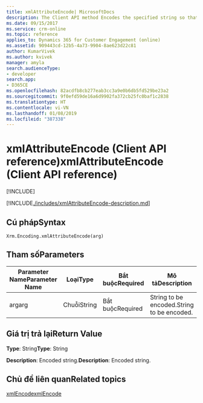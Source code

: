 ```yaml
---
title: xmlAttributeEncode| MicrosoftDocs
description: The Client API method Encodes the specified string so that it can be used in an XML attribute.
ms.date: 09/15/2017
ms.service: crm-online
ms.topic: reference
applies_to: Dynamics 365 for Customer Engagement (online)
ms.assetid: 909443cd-12b5-4a73-9904-8ae623d22c81
author: KumarVivek
ms.author: kvivek
manager: amyla
search.audienceType:
- developer
search.app:
- D365CE
ms.openlocfilehash: 82acdfb8cb277eab3cc3a9e0b6db5fd529be23a2
ms.sourcegitcommit: 9f0efd59de16a6d9902fa372cb25fc0baf1c2838
ms.translationtype: HT
ms.contentlocale: vi-VN
ms.lasthandoff: 01/08/2019
ms.locfileid: "387338"
---
```

# <a name="xmlattributeencode-client-api-reference"></a><span data-ttu-id="05781-103">xmlAttributeEncode (Client API reference)</span><span class="sxs-lookup"><span data-stu-id="05781-103">xmlAttributeEncode (Client API reference)</span></span>

[!INCLUDE[](../../../../includes/cc_applies_to_update_9_0_0.md)]

[!INCLUDE[./includes/xmlAttributeEncode-description.md](./includes/xmlAttributeEncode-description.md)] 

## <a name="syntax"></a><span data-ttu-id="05781-104">Cú pháp</span><span class="sxs-lookup"><span data-stu-id="05781-104">Syntax</span></span>

`Xrm.Encoding.xmlAttributeEncode(arg)`

## <a name="parameters"></a><span data-ttu-id="05781-105">Tham số</span><span class="sxs-lookup"><span data-stu-id="05781-105">Parameters</span></span>

|<span data-ttu-id="05781-106">Parameter Name</span><span class="sxs-lookup"><span data-stu-id="05781-106">Parameter Name</span></span>        | <span data-ttu-id="05781-107">Loại</span><span class="sxs-lookup"><span data-stu-id="05781-107">Type</span></span>           | <span data-ttu-id="05781-108">Bắt buộc</span><span class="sxs-lookup"><span data-stu-id="05781-108">Required</span></span>  |<span data-ttu-id="05781-109">Mô tả</span><span class="sxs-lookup"><span data-stu-id="05781-109">Description</span></span>  |
| ------------- |-------------| -----|-----|
|<span data-ttu-id="05781-110">arg</span><span class="sxs-lookup"><span data-stu-id="05781-110">arg</span></span>        | <span data-ttu-id="05781-111">Chuỗi</span><span class="sxs-lookup"><span data-stu-id="05781-111">String</span></span>           | <span data-ttu-id="05781-112">Bắt buộc</span><span class="sxs-lookup"><span data-stu-id="05781-112">Required</span></span>  |<span data-ttu-id="05781-113">String to be encoded.</span><span class="sxs-lookup"><span data-stu-id="05781-113">String to be encoded.</span></span>  |


## <a name="return-value"></a><span data-ttu-id="05781-114">Giá trị trả lại</span><span class="sxs-lookup"><span data-stu-id="05781-114">Return Value</span></span>

<span data-ttu-id="05781-115">**Type**: String</span><span class="sxs-lookup"><span data-stu-id="05781-115">**Type**: String</span></span>

<span data-ttu-id="05781-116">**Description**: Encoded string.</span><span class="sxs-lookup"><span data-stu-id="05781-116">**Description**: Encoded string.</span></span>

## <a name="related-topics"></a><span data-ttu-id="05781-117">Chủ đề liên quan</span><span class="sxs-lookup"><span data-stu-id="05781-117">Related topics</span></span>
[<span data-ttu-id="05781-118">xmlEncode</span><span class="sxs-lookup"><span data-stu-id="05781-118">xmlEncode</span></span>](xmlEncode.md)
